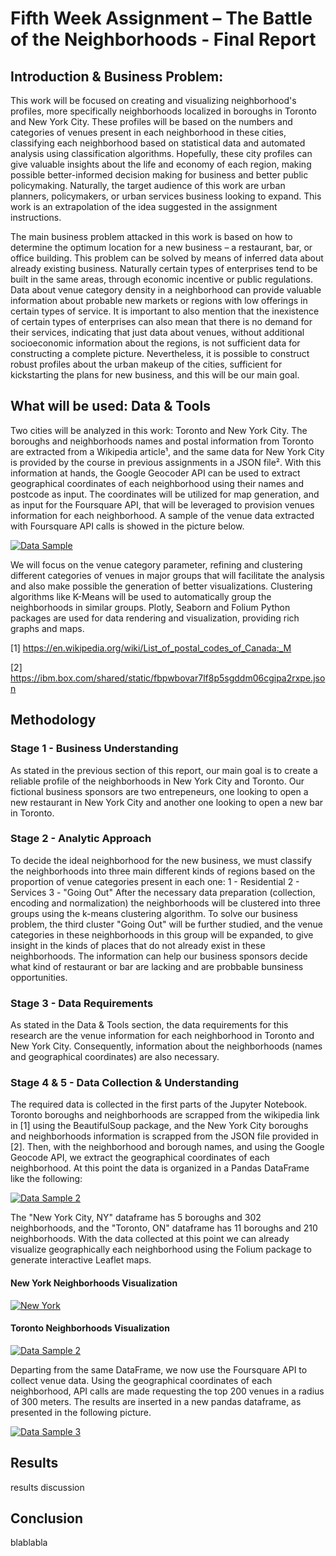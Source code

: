 # Fifth Week Assignment – The Battle of the Neighborhoods - Final Report


## Introduction & Business Problem:
This work will be focused on creating and visualizing neighborhood's profiles, more specifically neighborhoods localized in boroughs in Toronto and New York City. These profiles will be based on the numbers and categories of venues present in each neighborhood in these cities, classifying each neighborhood based on statistical data and automated analysis using classification algorithms. Hopefully, these city profiles can give valuable insights about the life and economy of each region, making possible better-informed decision making for business and better public policymaking. Naturally, the target audience of this work are urban planners, policymakers, or urban services business looking to expand. This work is an extrapolation of the idea suggested in the assignment instructions.

The main business problem attacked in this work is based on how to determine the optimum location for a new business – a restaurant, bar, or office building. This problem can be solved by means of inferred data about already existing business. Naturally certain types of enterprises tend to be built in the same areas, through economic incentive or public regulations. Data about venue category density in a neighborhood can provide valuable information about probable new markets or regions with low offerings in certain types of service. It is important to also mention that the inexistence of certain types of enterprises can also mean that there is no demand for their services, indicating that just data about venues, without additional socioeconomic information about the regions, is not sufficient data for constructing a complete picture. Nevertheless, it is possible to construct robust profiles about the urban makeup of the cities, sufficient for kickstarting the plans for new business, and this will be our main goal.

## What will be used: Data & Tools
Two cities will be analyzed in this work: Toronto and New York City. The boroughs and neighborhoods names and postal information from Toronto are extracted from a Wikipedia article¹, and the same data for New York City is provided by the course in previous assignments in a JSON file². With this information at hands, the Google Geocoder API can be used to extract geographical coordinates of each neighborhood using their names and postcode as input. The coordinates will be utilized for map generation, and as input for the Foursquare API, that will be leveraged to provision venues information for each neighborhood. A sample of the venue data extracted with Foursquare API calls is showed in the picture below.

<a href="https://i.imgur.com/MOxxyoY.png ">
  <img src="https://i.imgur.com/MOxxyoY.png" alt="Data Sample">
</a>

We will focus on the venue category parameter, refining and clustering different categories of venues in major groups that will facilitate the analysis and also make possible the generation of better visualizations. Clustering algorithms like K-Means will be used to automatically group the neighborhoods in similar groups. Plotly, Seaborn and Folium Python packages are used for data rendering and visualization, providing rich graphs and maps.

[1] https://en.wikipedia.org/wiki/List_of_postal_codes_of_Canada:_M

[2] https://ibm.box.com/shared/static/fbpwbovar7lf8p5sgddm06cgipa2rxpe.json

## Methodology 
### Stage 1 - Business Understanding
As stated in the previous section of this report, our main goal is to create a reliable profile of the neighborhoods in New York City and Toronto. Our fictional business sponsors are two entrepeneurs, one looking to open a new restaurant in New York City and another one looking to open a new bar in Toronto.
### Stage 2 - Analytic Approach
To decide the ideal neighborhood for the new business, we must classify the neighborhoods into three main different kinds of regions based on the proportion of venue categories present in each one: 
1 - Residential
2 - Services
3 - "Going Out"
After the necessary data preparation (collection, encoding and normalization) the neighborhoods will be clustered into three groups using the k-means clustering algorithm. To solve our business problem, the third cluster "Going Out" will be further studied, and the venue categories in these neighborhoods in this group will be expanded, to give insight in the kinds of places that do not already exist in these neighborhoods. The information can help our business sponsors decide what kind of restaurant or bar are lacking and are probbable bunsiness opportunities.
### Stage 3 - Data Requirements
As stated in the Data & Tools section, the data requirements for this research are the venue information for each neighborhood in Toronto and New York City. Consequently, information about the neighborhoods (names and geographical coordinates) are also necessary.
### Stage 4 & 5 - Data Collection & Understanding
The required data is collected in the first parts of the Jupyter Notebook. Toronto boroughs and neighborhoods are scrapped from the wikipedia link in [1] using the BeautifulSoup package, and the New York City boroughs and neighborhoods information is scrapped from the JSON file provided in [2].
Then, with the neighborhood and borough names, and using the Google Geocode API, we extract the geographical coordinates of each neighborhood. At this point the data is organized in a Pandas DataFrame like the following:

<a href="https://i.imgur.com/wSKFCbb.png ">
  <img src="https://i.imgur.com/wSKFCbb.png" alt="Data Sample 2">
</a>

The "New York City, NY" dataframe has 5 boroughs and 302 neighborhoods, and the "Toronto, ON" dataframe has 11 boroughs and 210 neighborhoods. With the data collected at this point we can already visualize geographically each neighborhood using the Folium package to generate interactive Leaflet maps.

#### New York Neighborhoods Visualization
<a href="https://i.imgur.com/rPCQob4.png ">
  <img src="https://i.imgur.com/rPCQob4.png" alt="New York">
</a>

#### Toronto Neighborhoods Visualization
<a href="https://i.imgur.com/HnWkoig.png ">
  <img src="https://i.imgur.com/HnWkoig.png" alt="Data Sample 2">
</a>

Departing from the same DataFrame, we now use the Foursquare API to collect venue data. Using the geographical coordinates of each neighborhood, API calls are made requesting the top 200 venues in a radius of 300 meters. The results are inserted in a new pandas dataframe, as presented in the following picture.

<a href="https://i.imgur.com/e3pwKTw.png ">
  <img src="https://i.imgur.com/e3pwKTw.png" alt="Data Sample 3">
</a>


## Results
results discussion

## Conclusion
blablabla
